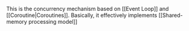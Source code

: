 This is the concurrency mechanism based on [[Event Loop]] and [[Coroutine|Coroutines]]. Basically, it effectively implements [[Shared-memory processing model]]
